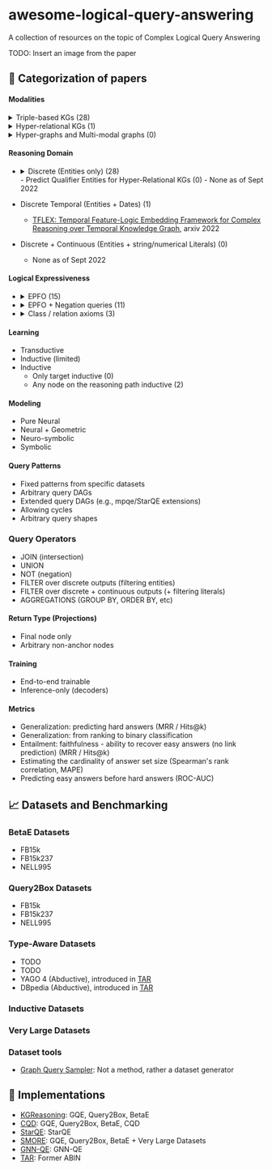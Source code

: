 # awesome-logical-query-answering
A collection of resources on the topic of Complex Logical Query Answering

TODO: Insert an image from the paper


## :scroll: Categorization of papers

#### Modalities


<details>
  <summary>Triple-based KGs (28)</summary>

  1. [GQE](https://proceedings.neurips.cc/paper/2018/file/ef50c335cca9f340bde656363ebd02fd-Paper.pdf), NeurIPS 2018  
  2. [GQE+hashing](https://ieeexplore.ieee.org/abstract/document/8970688/?casa_token=gLHFmr7V2ekAAAAA:wwDbUufdkwHTQo68pansuhJsJ2XQAF0P21_mQSu75KVRUkgqARmXBs_VEmFOkFgz_Lq-FXP8OA), ICDM 2019  
  3. [Query2Box](https://openreview.net/pdf?id=BJgr4kSFDS), ICLR 2020  
  4. [BetaE](https://proceedings.neurips.cc/paper/2020/file/e43739bba7cdb577e9e3e4e42447f5a5-Paper.pdf), NeurIPS 2020
  5. [EmQL](https://proceedings.neurips.cc/paper/2020/hash/fe74074593f21197b7b7be3c08678616-Abstract.html), NeurIPS 2020
  6. [MPQE](https://grlplus.github.io/papers/26.pdf), ICML 2020 Workshop
  7. [Regex Queries over Incomplete Knowledge Bases](https://arxiv.org/abs/2005.00480), AKBC 2021
  8. [BiQE](https://ojs.aaai.org/index.php/AAAI/article/view/16630), AAAI 2021
  9. [Knowledge Sheaves: A Sheaf-Theoretic Framework for Knowledge Graph Embedding](https://arxiv.org/pdf/2110.03789.pdf), arxiv 2021
  10. [CQD](https://openreview.net/forum?id=Mos9F9kDwkz), ICLR 2021
  11. [HypE](https://dl.acm.org/doi/abs/10.1145/3442381.3449974?casa_token=tQx20rBUtMwAAAAA:GRqp4JBze6ybzZzeSdCc9cNGlqN0wkAP0BVBPctAgtUVviVSoNiUQcNxBbEuGVGZxnCzJyLqfMmiYg), WWW 2021
  12. [NewLook](http://tonghanghang.org/pdfs/kdd21_newlook.pdf), KDD 2021
  13. [ConE](https://proceedings.neurips.cc/paper/2021/hash/a0160709701140704575d499c997b6ca-Abstract.html), NeurIPS 2021
  14. [PERM](https://proceedings.neurips.cc/paper/2021/hash/c4d2ce3f3ebb5393a77c33c0cd95dc93-Abstract.html), NeurIPS 2021
  15. [Neural-symbolic Approach for Ontology-mediated Query Answering](https://arxiv.org/pdf/2106.14052.pdf), arxiv 2021
  16. [LogicE](https://arxiv.org/pdf/2103.00418.pdf), arxiv 2021
  17. [MLPMix](https://openreview.net/forum?id=tgcAoUVHRIB), ICLR 2022
  18. [FuzzQE](https://ojs.aaai.org/index.php/AAAI/article/view/20310), AAAI 2022
  19. [GNN-QE](https://arxiv.org/abs/2205.10128), ICML 2022
  20. [CBR-SUBG](https://proceedings.mlr.press/v162/das22a.html), ICML 2022
  21. [SMORE](https://arxiv.org/abs/2110.14890), KDD 2022
  22. [kgTransformer](https://keg.cs.tsinghua.edu.cn/jietang/publications/KDD22-Liu-et-al-KG-Transformer.pdf), KDD 2022
  23. [LinE](https://dl.acm.org/doi/pdf/10.1145/3534678.3539338?casa_token=_jPlNJj2TlYAAAAA:pKAA42_lrZ2JIHc1YZV0fchIlRiIcqCy8oCBL2UU3Gm84MOeTSYLfQn31DKtXBbU2yqzC7LUsYvREBw), KDD 2022
  24. [Query2Particles](https://arxiv.org/abs/2204.12847), NAACL 2022
  25. [Joint Abductive and Inductive Neural Logical Reasoning](https://arxiv.org/abs/2205.14591), arxiv 2022
  26. [Type-aware embeddings for multi-hop reasoning over knowledge graphs](https://arxiv.org/abs/2205.00782), arxiv 2022
  27. [FLEX: Feature-Logic Embedding Framework for CompleX Knowledge Graph Reasoning](https://arxiv.org/abs/2205.11039), arxiv 2022
  28. [TFLEX: Temporal Feature-Logic Embedding Framework for Complex Reasoning over Temporal Knowledge Graph](https://arxiv.org/pdf/2205.14307.pdf), arxiv 2022

  </details> 

<details>
  <summary>Hyper-relational KGs (1)</summary>

  1. [StarQE](https://arxiv.org/abs/2106.08166), ICLR 2022

</details>

<details>
  <summary>Hyper-graphs and Multi-modal graphs (0)</summary>

  0. None as of Sept 2022
  
</details>


#### Reasoning Domain


- <details>
    <summary>Discrete (Entities only) (28) </summary>

    - [GQE](https://proceedings.neurips.cc/paper/2018/file/ef50c335cca9f340bde656363ebd02fd-Paper.pdf), NeurIPS 2018  
    - [GQE+hashing](https://ieeexplore.ieee.org/abstract/document/8970688/?casa_token=gLHFmr7V2ekAAAAA:wwDbUufdkwHTQo68pansuhJsJ2XQAF0P21_mQSu75KVRUkgqARmXBs_VEmFOkFgz_Lq-FXP8OA), ICDM 2019  
    - [Query2Box](https://openreview.net/pdf?id=BJgr4kSFDS), ICLR 2020  
    - [BetaE](https://proceedings.neurips.cc/paper/2020/file/e43739bba7cdb577e9e3e4e42447f5a5-Paper.pdf), NeurIPS 2020
    - [EmQL](https://proceedings.neurips.cc/paper/2020/hash/fe74074593f21197b7b7be3c08678616-Abstract.html), NeurIPS 2020
    - [MPQE](https://grlplus.github.io/papers/26.pdf), ICML 2020 Workshop
    - [Regex Queries over Incomplete Knowledge Bases](https://arxiv.org/abs/2005.00480), AKBC 2021
    - [BiQE](https://ojs.aaai.org/index.php/AAAI/article/view/16630), AAAI 2021
    - [Knowledge Sheaves: A Sheaf-Theoretic Framework for Knowledge Graph Embedding](https://arxiv.org/pdf/2110.03789.pdf), arxiv 2021
    - [CQD](https://openreview.net/forum?id=Mos9F9kDwkz), ICLR 2021
    - [HypE](https://dl.acm.org/doi/abs/10.1145/3442381.3449974?casa_token=tQx20rBUtMwAAAAA:GRqp4JBze6ybzZzeSdCc9cNGlqN0wkAP0BVBPctAgtUVviVSoNiUQcNxBbEuGVGZxnCzJyLqfMmiYg), WWW 2021
    - [NewLook](http://tonghanghang.org/pdfs/kdd21_newlook.pdf), KDD 2021
    - [ConE](https://proceedings.neurips.cc/paper/2021/hash/a0160709701140704575d499c997b6ca-Abstract.html), NeurIPS 2021
    - [PERM](https://proceedings.neurips.cc/paper/2021/hash/c4d2ce3f3ebb5393a77c33c0cd95dc93-Abstract.html), NeurIPS 2021
    - [Neural-symbolic Approach for Ontology-mediated Query Answering](https://arxiv.org/pdf/2106.14052.pdf), arxiv 2021
    - [LogicE](https://arxiv.org/pdf/2103.00418.pdf), arxiv 2021
    - [MLPMix](https://openreview.net/forum?id=tgcAoUVHRIB), ICLR 2022
    - [StarQE](https://arxiv.org/abs/2106.08166), ICLR 2022
    - [FuzzQE](https://ojs.aaai.org/index.php/AAAI/article/view/20310), AAAI 2022
    - [GNN-QE](https://arxiv.org/abs/2205.10128), ICML 2022
    - [CBR-SUBG](https://proceedings.mlr.press/v162/das22a.html), ICML 2022
    - [SMORE](https://arxiv.org/abs/2110.14890), KDD 2022
    - [kgTransformer](https://keg.cs.tsinghua.edu.cn/jietang/publications/KDD22-Liu-et-al-KG-Transformer.pdf), KDD 2022
    - [LinE](https://dl.acm.org/doi/pdf/10.1145/3534678.3539338?casa_token=_jPlNJj2TlYAAAAA:pKAA42_lrZ2JIHc1YZV0fchIlRiIcqCy8oCBL2UU3Gm84MOeTSYLfQn31DKtXBbU2yqzC7LUsYvREBw), KDD 2022
    - [Query2Particles](https://arxiv.org/abs/2204.12847), NAACL 2022
    - [Joint Abductive and Inductive Neural Logical Reasoning](https://arxiv.org/abs/2205.14591), arxiv 2022
    - [Type-aware embeddings for multi-hop reasoning over knowledge graphs](https://arxiv.org/abs/2205.00782), arxiv 2022
    - [FLEX: Feature-Logic Embedding Framework for CompleX Knowledge Graph Reasoning](https://arxiv.org/abs/2205.11039), arxiv 2022
  </details>
  - Predict Qualifier Entities for Hyper-Relational KGs (0)
    - None as of Sept 2022
- Discrete Temporal (Entities + Dates) (1)
  - [TFLEX: Temporal Feature-Logic Embedding Framework for Complex Reasoning over Temporal Knowledge Graph](https://arxiv.org/pdf/2205.14307.pdf), arxiv 2022
- Discrete + Continuous (Entities + string/numerical Literals) (0)
  - None as of Sept 2022


#### Logical Expressiveness


- <details>
    <summary>EPFO (15) </summary>

    - [GQE](https://proceedings.neurips.cc/paper/2018/file/ef50c335cca9f340bde656363ebd02fd-Paper.pdf), NeurIPS 2018  
    - [GQE+hashing](https://ieeexplore.ieee.org/abstract/document/8970688/?casa_token=gLHFmr7V2ekAAAAA:wwDbUufdkwHTQo68pansuhJsJ2XQAF0P21_mQSu75KVRUkgqARmXBs_VEmFOkFgz_Lq-FXP8OA), ICDM 2019  
    - [Query2Box](https://openreview.net/pdf?id=BJgr4kSFDS), ICLR 2020  
    - [EmQL](https://proceedings.neurips.cc/paper/2020/hash/fe74074593f21197b7b7be3c08678616-Abstract.html), NeurIPS 2020
    - [MPQE](https://grlplus.github.io/papers/26.pdf), ICML 2020 Workshop
    - [Regex Queries over Incomplete Knowledge Bases](https://arxiv.org/abs/2005.00480), AKBC 2021
    - [BiQE](https://ojs.aaai.org/index.php/AAAI/article/view/16630), AAAI 2021
    - [Knowledge Sheaves: A Sheaf-Theoretic Framework for Knowledge Graph Embedding](https://arxiv.org/pdf/2110.03789.pdf), arxiv 2021
    - [CQD](https://openreview.net/forum?id=Mos9F9kDwkz), ICLR 2021
    - [HypE](https://dl.acm.org/doi/abs/10.1145/3442381.3449974?casa_token=tQx20rBUtMwAAAAA:GRqp4JBze6ybzZzeSdCc9cNGlqN0wkAP0BVBPctAgtUVviVSoNiUQcNxBbEuGVGZxnCzJyLqfMmiYg), WWW 2021
    - [NewLook](http://tonghanghang.org/pdfs/kdd21_newlook.pdf), KDD 2021
    - [StarQE](https://arxiv.org/abs/2106.08166), ICLR 2022
    - [CBR-SUBG](https://proceedings.mlr.press/v162/das22a.html), ICML 2022
    - [SMORE](https://arxiv.org/abs/2110.14890), KDD 2022
    - [kgTransformer](https://keg.cs.tsinghua.edu.cn/jietang/publications/KDD22-Liu-et-al-KG-Transformer.pdf), KDD 2022

  </details>
- <details>
    <summary>EPFO + Negation queries (11) </summary>

    - [BetaE](https://proceedings.neurips.cc/paper/2020/file/e43739bba7cdb577e9e3e4e42447f5a5-Paper.pdf), NeurIPS 2020
    - [ConE](https://proceedings.neurips.cc/paper/2021/hash/a0160709701140704575d499c997b6ca-Abstract.html), NeurIPS 2021
    - [PERM](https://proceedings.neurips.cc/paper/2021/hash/c4d2ce3f3ebb5393a77c33c0cd95dc93-Abstract.html), NeurIPS 2021
    - [LogicE](https://arxiv.org/pdf/2103.00418.pdf), arxiv 2021
    - [MLPMix](https://openreview.net/forum?id=tgcAoUVHRIB), ICLR 2022
    - [FuzzQE](https://ojs.aaai.org/index.php/AAAI/article/view/20310), AAAI 2022
    - [GNN-QE](https://arxiv.org/abs/2205.10128), ICML 2022
    - [LinE](https://dl.acm.org/doi/pdf/10.1145/3534678.3539338?casa_token=_jPlNJj2TlYAAAAA:pKAA42_lrZ2JIHc1YZV0fchIlRiIcqCy8oCBL2UU3Gm84MOeTSYLfQn31DKtXBbU2yqzC7LUsYvREBw), KDD 2022
    - [Query2Particles](https://arxiv.org/abs/2204.12847), NAACL 2022
    - [FLEX: Feature-Logic Embedding Framework for CompleX Knowledge Graph Reasoning](https://arxiv.org/abs/2205.11039), arxiv 2022
    - [TFLEX: Temporal Feature-Logic Embedding Framework for Complex Reasoning over Temporal Knowledge Graph](https://arxiv.org/pdf/2205.14307.pdf), arxiv 2022
  </details>
- <details>
    <summary>Class / relation axioms (3) </summary>

    - [Neural-symbolic Approach for Ontology-mediated Query Answering](https://arxiv.org/pdf/2106.14052.pdf), arxiv 2021
    - [Type-aware embeddings for multi-hop reasoning over knowledge graphs](https://arxiv.org/abs/2205.00782), arxiv 2022
    - [Joint Abductive and Inductive Neural Logical Reasoning](https://arxiv.org/abs/2205.14591), arxiv 2022
  </details>


#### Learning

- Transductive
- Inductive (limited)
- Inductive
    - Only target inductive (0)
    - Any node on the reasoning path inductive (2)

#### Modeling

- Pure Neural
- Neural + Geometric
- Neuro-symbolic
- Symbolic

#### Query Patterns

- Fixed patterns from specific datasets
- Arbitrary query DAGs
- Extended query DAGs (e.g., mpqe/StarQE extensions)
- Allowing cycles
- Arbitrary query shapes

### Query Operators

- JOIN (intersection)
- UNION 
- NOT (negation)
- FILTER over discrete outputs (filtering entities)
- FILTER over discrete + continuous outputs (+ filtering literals)
- AGGREGATIONS (GROUP BY, ORDER BY, etc)

#### Return Type (Projections)

- Final node only
- Arbitrary non-anchor nodes

#### Training

- End-to-end trainable
- Inference-only (decoders)

#### Metrics

- Generalization: predicting hard answers (MRR / Hits@k)
- Generalization: from ranking to binary classification
- Entailment: faithfulness - ability to recover easy answers (no link prediction) (MRR / Hits@k)
- Estimating the cardinality of answer set size (Spearman's rank correlation, MAPE)
- Predicting easy answers before hard answers (ROC-AUC)


## 📈 Datasets and Benchmarking

### BetaE Datasets

- FB15k
- FB15k237
- NELL995

### Query2Box Datasets

- FB15k
- FB15k237
- NELL995

### Type-Aware Datasets

- TODO
- TODO
- YAGO 4 (Abductive), introduced in [TAR](https://github.com/lilv98/TAR)
- DBpedia (Abductive), introduced in [TAR](https://github.com/lilv98/TAR)

### Inductive Datasets

### Very Large Datasets

### Dataset tools

- [Graph Query Sampler](https://github.com/miselico/graph_query_sampler): Not a method, rather a dataset generator


## :wrench: Implementations

- [KGReasoning](https://github.com/snap-stanford/KGReasoning): GQE, Query2Box, BetaE
- [CQD](https://github.com/pminervini/KGReasoning): GQE, Query2Box, BetaE, CQD
- [StarQE](https://github.com/DimitrisAlivas/StarQE): StarQE
- [SMORE](https://github.com/google-research/smore): GQE, Query2Box, BetaE + Very Large Datasets
- [GNN-QE](https://github.com/DeepGraphLearning/GNN-QE): GNN-QE
- [TAR](https://github.com/lilv98/TAR): Former ABIN


